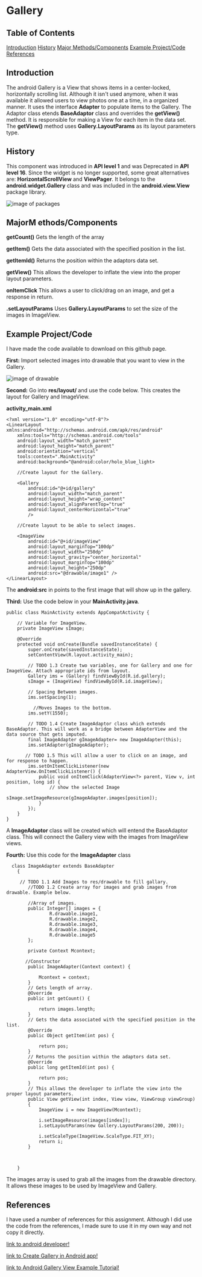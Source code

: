 # Gallery

## Table of Contents
[Introduction](#Introduction)
[History](#History)
[Major Methods/Components](#Major_Methods_Components)
[Example Project/Code](#Example_Project_Code)
[References](#References)


## <a name="Introduction"> Introduction </a>

The android Gallery is a View that shows items in a center-locked, horizontally scrolling list. Although it isn't used anymore, when it was available it allowed users to view photos one at a time, in a organized manner. It uses the interface **Adapter** to populate items to the Gallery. The Adaptor class etends **BaseAdaptor** class and overrides the **getView()** method. It is responsible for making a View for each item in the data set. The **getView()** method uses **Gallery.LayoutParams** as its layout parameters type.

## <a name="History"> History </a>
This component was introduced in **API level 1** and was Deprecated in **API level 16**. Since the widget is no longer supported, some great alternatives are: **HorizontalScrollView** and **ViewPager**. It belongs to the **android.widget.Gallery** class and was included in the **android.view.View** package library.

![image of packages](https://github.com/lucasfini/Gallery/blob/master/images/Screen%20Shot%202019-11-30%20at%206.07.46%20PM.png)

## <a name="Major_Methods_Components">MajorM ethods/Components</a>

**getCount()** Gets the length of the array 

**getItem()** Gets the data associated with the specified position in the list.

**getItemId()** Returns the position within the adaptors data set.

**getView()** This allows the developer to inflate the view into the proper layout parameters.

**onItemClick** This allows a user to click/drag on an image, and get a response in return. 

**.setLayoutParams** Uses **Gallery.LayoutParams** to set the size of the images in ImageView. 

## <a name="Example_Project_Code">Example Project/Code</a>

I have made the code available to download on this github page.

**First:** Import selected images into drawable that you want to view in the Gallery.

![image of drawable](https://github.com/lucasfini/Gallery/blob/master/images/drawable.png)

**Second:** Go into **res/layout/** and use the code below. This creates the layout for Gallery and ImageView. 

**activity_main.xml**
```
<?xml version="1.0" encoding="utf-8"?>
<LinearLayout xmlns:android="http://schemas.android.com/apk/res/android"
    xmlns:tools="http://schemas.android.com/tools"
    android:layout_width="match_parent"
    android:layout_height="match_parent"
    android:orientation="vertical"
    tools:context=".MainActivity"
    android:background="@android:color/holo_blue_light>
    
    //Create layout for the Gallery.

    <Gallery
        android:id="@+id/gallery"
        android:layout_width="match_parent"
        android:layout_height="wrap_content"
        android:layout_alignParentTop="true"
        android:layout_centerHorizontal="true"
        />

    //Create layout to be able to select images.

    <ImageView
        android:id="@+id/imageView"
        android:layout_marginTop="100dp"
        android:layout_width="250dp"
        android:layout_gravity="center_horizontal"
        android:layout_marginTop="100dp"
        android:layout_height="250dp"
        android:src="@drawable/image1" />
</LinearLayout>
```

The **android:src** in <ImageView> points to the first image that will show up in the gallery.

**Third:** Use the code below in your **MainActivity.java**.

```
public class MainActivity extends AppCompatActivity {

    // Variable for ImageView.
    private ImageView sImage;

    @Override
    protected void onCreate(Bundle savedInstanceState) {
        super.onCreate(savedInstanceState);
        setContentView(R.layout.activity_main);

        // TODO 1.3 Create two variables, one for Gallery and one for ImageView. Attach appropriate ids from layout.
        Gallery ims = (Gallery) findViewById(R.id.gallery);
        sImage = (ImageView) findViewById(R.id.imageView);

        // Spacing Between images. 
        ims.setSpacing(1);
        
          //Moves Images to the bottom.
        ims.setY(1550);

        // TODO 1.4 Create ImageAdaptor class which extends BaseAdaptor. This will work as a bridge between AdapterView and the data source that gets imputed.
        final ImageAdapter gImageAdapter= new ImageAdapter(this);
        ims.setAdapter(gImageAdapter);

       // TODO 1.5 This will allow a user to click on an image, and for response to happen.
        ims.setOnItemClickListener(new AdapterView.OnItemClickListener() {
            public void onItemClick(AdapterView<?> parent, View v, int position, long id) {
                // show the selected Image
                sImage.setImageResource(gImageAdapter.images[position]);
            }
        });
    }
}
```
A **ImageAdaptor** class will be created which will entend the BaseAdaptor class. This will connect the Gallery view with the images from ImageView views. 

**Fourth:** Use this code for the **ImageAdapter** class

```
  class ImageAdapter extends BaseAdapter
    {
    
     // TODO 1.1 Add Images to res/drawable to fill gallary.
        //TODO 1.2 Create array for images and grab images from drawable. Example below.
    
        //Array of images.
        public Integer[] images = {
                R.drawable.image1,
                R.drawable.image2,
                R.drawable.image3,
                R.drawable.image4,
                R.drawable.image5
        };
        
        private Context Mcontext;

       //Constructor
        public ImageAdapter(Context context) {

            Mcontext = context;
        }
        // Gets length of array.
        @Override
        public int getCount() {

            return images.length;
        }
        // Gets the data associated with the specified position in the list.
        @Override
        public Object getItem(int pos) {

            return pos;
        }
        // Returns the position within the adaptors data set.
        @Override
        public long getItemId(int pos) {

            return pos;
        }
        // This allows the developer to inflate the view into the proper layout parameters.
        public View getView(int index, View view, ViewGroup viewGroup)
        {
            ImageView i = new ImageView(Mcontext);

            i.setImageResource(images[index]);
            i.setLayoutParams(new Gallery.LayoutParams(200, 200));

            i.setScaleType(ImageView.ScaleType.FIT_XY);
            return i;
        }


   
    }

```
  
  The images array is used to grab all the images from the drawable directory. It allows these images to be used by ImageView and Gallery. 
  
## <a name="References"> References </a>

I have used a number of references for this assignment. Although I did use the code from the references, I made sure to use it in my own way and not copy it directly. 

[link to android developer!](https://developer.android.com/reference/android/widget/Gallery)

[link to Create Gallery in Android app!](http://www.exceptionbound.com/programming-tut/android-tutorial/create-gallery-in-android-using-android-studio)

[link to Android Gallery View Example Tutorial!](https://www.journaldev.com/9546/android-gallery-view-example-tutorial)

